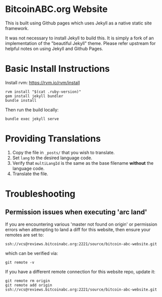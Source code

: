 # BitcoinABC.org Website

This is built using Github pages which uses Jekyll as a native static site framework.

It was not necessary to install Jekyll to build this.  It is simply a fork of an implementation
of the "beautiful Jekyll" theme.  Please refer upstream for helpful notes on using Jekyll and Github Pages.

# Basic Install Instructions

Install rvm: https://rvm.io/rvm/install

```
rvm install "$(cat .ruby-version)"
gem install jekyll bundler
bundle install
```

Then run the build locally:
```
bundle exec jekyll serve
```

# Providing Translations

1. Copy the file in `_posts/` that you wish to translate.
2. Set `lang` to the desired language code.
3. Verify that `multiLangId` is the same as the base filename **without** the language code.
4. Translate the file.

# Troubleshooting

## Permission issues when executing 'arc land'

If you are encountering various 'master not found on origin' or permission errors when attempting to land a diff for this website, then ensure your remotes are set to:
```
ssh://vcs@reviews.bitcoinabc.org:2221/source/bitcoin-abc-website.git
```
which can be verified via:
```
git remote -v
```
If you have a different remote connection for this website repo, update it:
```
git remote rm origin
git remote add origin ssh://vcs@reviews.bitcoinabc.org:2221/source/bitcoin-abc-website.git
```

